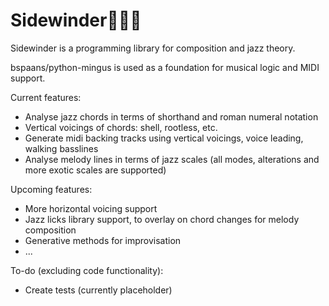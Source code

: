 Sidewinder:snake::saxophone::robot:
========================

Sidewinder is a programming library for composition and jazz theory.

bspaans/python-mingus is used as a foundation for musical logic and MIDI support.

Current features:
- Analyse jazz chords in terms of shorthand and roman numeral notation
- Vertical voicings of chords: shell, rootless, etc.
- Generate midi backing tracks using vertical voicings, voice leading, walking basslines
- Analyse melody lines in terms of jazz scales (all modes, alterations and more exotic scales are supported)

Upcoming features:
- More horizontal voicing support
- Jazz licks library support, to overlay on chord changes for melody composition
- Generative methods for improvisation
- ...

To-do (excluding code functionality):
- Create tests (currently placeholder)

